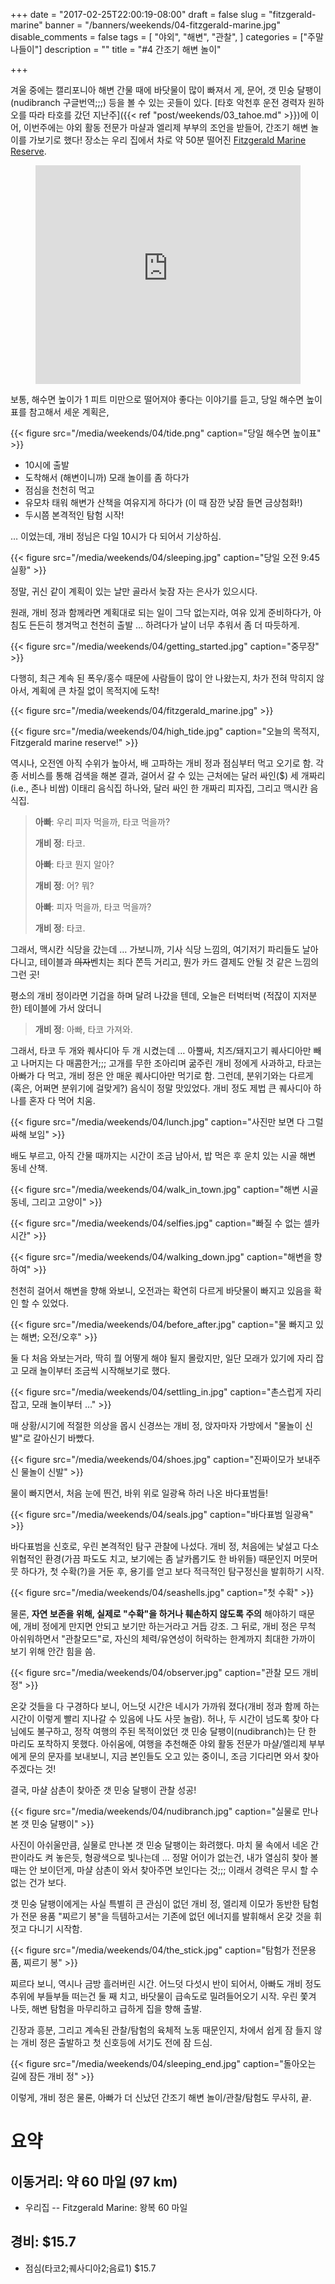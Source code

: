 +++
date = "2017-02-25T22:00:19-08:00"
draft = false
slug = "fitzgerald-marine"
banner = "/banners/weekends/04-fitzgerald-marine.jpg"
disable_comments = false
tags = [
    "야외",
    "해변",
    "관찰",
]
categories = ["주말나들이"]
description = ""
title = "#4 간조기 해변 놀이"

+++

겨울 중에는 캘리포니아 해변 간물 때에 바닷물이 많이 빠져서 게, 문어,
갯 민숭 달팽이(nudibranch 구글번역;;;) 등을 볼 수 있는 곳들이 있다.
[타호 악천후 운전 경력자 원하오를 따라 타호를 갔던 지난주]({{< ref
"post/weekends/03_tahoe.md" >}})에 이어, 이번주에는 야외 활동 전문가
마샬과 엘리제 부부의 조언을 받들어, 간조기 해변 놀이를 가보기로 했다!
장소는 우리 집에서 차로 약 50분 떨어진 [Fitzgerald Marine
Reserve](http://www.fitzgeraldreserve.org).

<figure>
<iframe
src="https://www.google.com/maps/embed?pb=!1m18!1m12!1m3!1d3164.395207807116!2d-122.51680608431771!3d37.52218013442412!2m3!1f0!2f0!3f0!3m2!1i1024!2i768!4f13.1!3m3!1m2!1s0x808f71ed12147d11%3A0x5341f4fb95812297!2sFitzgerald+Marine+Reserve!5e0!3m2!1sen!2sus!4v1487985888182"
width="100%" height="350" frameborder="0" style="border:0"
allowfullscreen></iframe>
</figure>

보통, 해수면 높이가 1 피트 미만으로 떨어져야 좋다는 이야기를 듣고, 당일 해수면
높이표를 참고해서 세운 계획은,

{{< figure
  src="/media/weekends/04/tide.png"
  caption="당일 해수면 높이표" >}}

- 10시에 출발
- 도착해서 (해변이니까) 모래 놀이를 좀 하다가
- 점심을 천천히 먹고
- 유모차 태워 해변가 산책을 여유지게 하다가 (이 때 잠깐 낮잠 들면 금상첨화!)
- 두시쯤 본격적인 탐험 시작!

… 이었는데, 개비 정님은 다일 10시가 다 되어서 기상하심.

{{< figure
  src="/media/weekends/04/sleeping.jpg"
  caption="당일 오전 9:45 실황" >}}

정말, 귀신 같이 계획이 있는 날만 골라서 늦잠 자는 은사가 있으시다.

원래, 개비 정과 함께라면 계획대로 되는 일이 그닥 없는지라, 여유 있게
준비하다가, 아침도 든든히 챙겨먹고 천천히 출발 … 하려다가 날이 너무 추워서
좀 더 따듯하게.

{{< figure
  src="/media/weekends/04/getting_started.jpg"
  caption="중무장" >}}

다행히, 최근 계속 된 폭우/홍수 때문에 사람들이 많이 안 나왔는지, 차가 전혀
막히지 않아서, 계획에 큰 차질 없이 목적지에 도착!

{{< figure
  src="/media/weekends/04/fitzgerald_marine.jpg" >}}

{{< figure
  src="/media/weekends/04/high_tide.jpg"
  caption="오늘의 목적지, Fitzgerald marine reserve!" >}}

역시나, 오전엔 아직 수위가 높아서, 배 고파하는 개비 정과 점심부터 먹고 오기로
함. 각종 서비스를 통해 검색을 해본 결과, 걸어서 갈 수 있는 근처에는 달러
싸인($) 세 개짜리(i.e., 존나 비쌈) 이태리 음식집 하나와, 달러 싸인 한 개짜리
피자집, 그리고 맥시칸 음식집.

> **아빠**: 우리 피자 먹을까, 타코 먹을까?
>
> **개비 정**: 타코.
>
> **아빠**: 타코 뭔지 알아?
>
> **개비 정**: 어? 뭐?
>
> **아빠**: 피자 먹을까, 타코 먹을까?
>
> **개비 정**: 타코.

그래서, 맥시칸 식당을 갔는데 … 가보니까, 기사 식당 느낌의, 여기저기 파리들도
날아 다니고, 테이블과 ~~의자~~벤치는 죄다 쫀득 거리고, 뭔가 카드 결제도 안될 것
같은 느낌의 그런 곳!

평소의 개비 정이라면 기겁을 하며 달려 나갔을 텐데, 오늘은 터벅터벅 (적잖이
지저분한) 테이블에 가서 앉더니

> **개비 정**: 아빠, 타코 가져와.

그래서, 타코 두 개와 퀘사디아 두 개 시켰는데 … 아뿔싸, 치즈/돼지고기 퀘사디아만
빼고 나머지는 다 매콤한거;;;
고개를 무한 조아리며 굶주린 개비 정에게 사과하고, 타코는 아빠가 다 먹고, 개비
정은 안 매운 퀘사디아만 먹기로 함.
그런데, 분위기와는 다르게 (혹은, 어쩌면 분위기에 걸맞게?) 음식이 정말 맛있었다.
개비 정도 제법 큰 퀘사디아 하나를 혼자 다 먹어 치움.

{{< figure
  src="/media/weekends/04/lunch.jpg"
  caption="사진만 보면 다 그럴싸해 보임" >}}

배도 부르고, 아직 간물 때까지는 시간이 조금 남아서, 밥 먹은 후 운치 있는 시골
해변 동네 산책.

{{< figure
  src="/media/weekends/04/walk_in_town.jpg"
  caption="해변 시골 동네, 그리고 고양이" >}}


{{< figure
  src="/media/weekends/04/selfies.jpg"
  caption="빠질 수 없는 셀카 시간" >}}

{{< figure
  src="/media/weekends/04/walking_down.jpg"
  caption="해변을 향하여" >}}

천천히 걸어서 해변을 향해 와보니, 오전과는 확연히 다르게 바닷물이 빠지고 있음을
확인 할 수 있었다.

{{< figure
  src="/media/weekends/04/before_after.jpg"
  caption="물 빠지고 있는 해변; 오전/오후" >}}

둘 다 처음 와보는거라, 딱히 뭘 어떻게 해야 될지 몰랐지만, 일단 모래가 있기에
자리 잡고 모래 놀이부터 조금씩 시작해보기로 했다.

{{< figure
  src="/media/weekends/04/settling_in.jpg"
  caption="촌스럽게 자리 잡고, 모래 놀이부터 …" >}}

매 상황/시기에 적절한 의상을 몹시 신경쓰는 개비 정, 앉자마자 가방에서 "물놀이
신발"로 갈아신기 바빴다.

{{< figure
  src="/media/weekends/04/shoes.jpg"
  caption="진짜이모가 보내주신 물놀이 신발" >}}

물이 빠지면서, 처음 눈에 띈건, 바위 위로 일광욕 하러 나온 바다표범들!

{{< figure
  src="/media/weekends/04/seals.jpg"
  caption="바다표범 일광욕" >}}

바다표범을 신호로, 우린 본격적인 탐구 관찰에 나섰다. 개비 정, 처음에는
낯설고 다소 위협적인 환경(가끔 파도도 치고, 보기에는 좀 날카롭기도 한 바위들)
때문인지 머뭇머뭇 하다가, 첫 수확(?)을 거둔 후, 용기를 얻고 보다 적극적인
탐구정신을 발휘하기 시작.

{{< figure
  src="/media/weekends/04/seashells.jpg"
  caption="첫 수확" >}}

물론, **자연 보존을 위해, 실제로 "수확"을 하거나 훼손하지 않도록 주의** 해야하기
때문에, 개비 정에게 만지면 안되고 보기만 하는거라고 거듭 강조.
그 뒤로, 개비 정은 무척 아쉬워하면서 "관찰모드"로, 자신의 체력/유연성이
허락하는 한계까지 최대한 가까이 보기 위해 안간 힘을 씀.

{{< figure
  src="/media/weekends/04/observer.jpg"
  caption="관찰 모드 개비 정" >}}

온갖 것들을 다 구경하다 보니, 어느덧 시간은 네시가 가까워 졌다(개비 정과 함께
하는 시간이 이렇게 빨리 지나갈 수 있음에 나도 사뭇 놀람). 허나, 두 시간이
넘도록 찾아 다님에도 불구하고, 정작 여행의 주된 목적이었던 갯 민숭
달팽이(nudibranch)는 단 한 마리도 포착하지 못했다. 아쉬움에, 여행을 추천해준
야외 활동 전문가 마샬/엘리제 부부에게 문의 문자를 보내보니, 지금 본인들도 오고
있는 중이니, 조금 기다리면 와서 찾아주겠다는 것!

결국, 마샬 삼촌이 찾아준 갯 민숭 달팽이 관찰 성공!

{{< figure
  src="/media/weekends/04/nudibranch.jpg"
  caption="실물로 만나본 갯 민숭 달팽이" >}}

사진이 아쉬울만큼, 실물로 만나본 갯 민숭 달팽이는 화려했다.
마치 물 속에서 네온 간판이라도 켜 놓은듯, 형광색으로 빛나는데 … 정말 어이가
없는건, 내가 열심히 찾아 볼 때는 안 보이던게, 마샬 삼촌이 와서 찾아주면
보인다는 것;;; 이래서 경력은 무시 할 수 없는 건가 보다.

갯 민숭 달팽이에게는 사실 특별히 큰 관심이 없던  개비 정, 엘리제 이모가
동반한 탐험가 전문 용품 "찌르기 봉"을 득템하고서는 기존에 없던 에너지를
발휘해서 온갖 것을 휘젓고 다니기 시작함.

{{< figure
  src="/media/weekends/04/the_stick.jpg"
  caption="탐험가 전문용품, 찌르기 봉" >}}

찌르다 보니, 역시나 금방 흘러버린 시간. 어느덧 다섯시 반이 되어서, 아빠도 개비
정도 추위에 부들부들 떠는건 둘 째 치고, 바닷물이 급속도로 밀려들어오기 시작.
우린 쫓겨 나듯, 해변 탐험을 마무리하고 급하게 집을 향해 출발.

긴장과 흥분, 그리고 계속된 관찰/탐험의 육체적 노동 때문인지, 차에서 쉽게
잠 들지 않는 개비 정은 출발하고 첫 신호등에 서기도 전에 잠 드심.

{{< figure
  src="/media/weekends/04/sleeping_end.jpg"
  caption="돌아오는 길에 잠든 개비 정" >}}

이렇게, 개비 정은 물론, 아빠가 더 신났던 간조기 해변 놀이/관찰/탐험도 무사히,
끝.

# 요약

## 이동거리: 약 60 마일 (97 km)

- 우리집 -- Fitzgerald Marine: 왕복 60 마일

## 경비: $15.7

- 점심(타코2;퀘사디아2;음료1) $15.7
